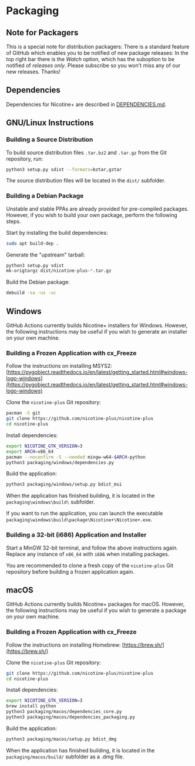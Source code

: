 # Packaging

## Note for Packagers

This is a special note for distribution packagers: There is a standard feature of GitHub which enables you to be notified of new package releases: In the top right bar there is the *Watch* option, which has the suboption to be notified of *releases only*. Please subscribe so you won't miss any of our new releases.
Thanks!


## Dependencies

Dependencies for Nicotine+ are described in [DEPENDENCIES.md](DEPENDENCIES.md).


## GNU/Linux Instructions

### Building a Source Distribution

To build source distribution files `.tar.bz2` and `.tar.gz` from the Git repository, run:

```sh
python3 setup.py sdist --formats=bztar,gztar
```

The source distribution files will be located in the `dist/` subfolder.

### Building a Debian Package

Unstable and stable PPAs are already provided for pre-compiled packages. However, if you wish to build your own package, perform the following steps.

Start by installing the build dependencies:

```sh
sudo apt build-dep .
```

Generate the "upstream" tarball:

```sh
python3 setup.py sdist
mk-origtargz dist/nicotine-plus-*.tar.gz
```

Build the Debian package:

```sh
debuild -sa -us -uc
```


## Windows

GitHub Actions currently builds Nicotine+ installers for Windows. However, the following instructions may be useful if you wish to generate an installer on your own machine.

### Building a Frozen Application with cx_Freeze

Follow the instructions on installing MSYS2: [https://pygobject.readthedocs.io/en/latest/getting_started.html#windows-logo-windows](https://pygobject.readthedocs.io/en/latest/getting_started.html#windows-logo-windows)

Clone the `nicotine-plus` Git repository:

```sh
pacman -S git
git clone https://github.com/nicotine-plus/nicotine-plus
cd nicotine-plus
```

Install dependencies:

```sh
export NICOTINE_GTK_VERSION=3
export ARCH=x86_64
pacman --noconfirm -S --needed mingw-w64-$ARCH-python
python3 packaging/windows/dependencies.py
```

Build the application:

```sh
python3 packaging/windows/setup.py bdist_msi
```

When the application has finished building, it is located in the `packaging\windows\build\` subfolder.

If you want to run the application, you can launch the executable `packaging\windows\build\package\Nicotine+\Nicotine+.exe`.

### Building a 32-bit (i686) Application and Installer

Start a MinGW 32-bit terminal, and follow the above instructions again. Replace any instance of `x86_64` with `i686` when installing packages.

You are recommended to clone a fresh copy of the `nicotine-plus` Git repository before building a frozen application again.


## macOS

GitHub Actions currently builds Nicotine+ packages for macOS. However, the following instructions may be useful if you wish to generate a package on your own machine.

### Building a Frozen Application with cx_Freeze

Follow the instructions on installing Homebrew: [https://brew.sh/](https://brew.sh/)

Clone the `nicotine-plus` Git repository:

```sh
git clone https://github.com/nicotine-plus/nicotine-plus
cd nicotine-plus
```

Install dependencies:

```sh
export NICOTINE_GTK_VERSION=3
brew install python
python3 packaging/macos/dependencies_core.py
python3 packaging/macos/dependencies_packaging.py
```

Build the application:

```sh
python3 packaging/macos/setup.py bdist_dmg
```

When the application has finished building, it is located in the `packaging/macos/build/` subfolder as a .dmg file.

